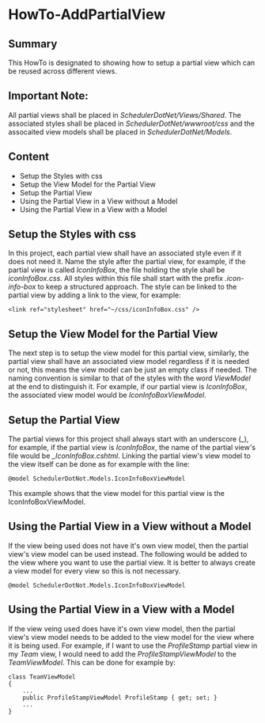 # HowTo-AddPartialView

## Summary
This HowTo is designated to showing how to setup a partial view which can be reused across
different views.

## Important Note:
All partial views shall be placed in _SchedulerDotNet/Views/Shared_. The associated styles shall 
be placed in _SchedulerDotNet/wwwroot/css_ and the assocaited view models shall be placed in
_SchedulerDotNet/Models_.

## Content
- Setup the Styles with css
- Setup the View Model for the Partial View
- Setup the Partial View
- Using the Partial View in a View without a Model
- Using the Partial View in a View with a Model

## Setup the Styles with css
In this project, each partial view shall have an associated style even if it does not need it. 
Name the style after the partial view, for example, if the partial view is called _IconInfoBox_, the 
file holding the style shall be *iconInfoBox.css*. All styles within this file shall start with the
prefix _.icon-info-box_ to keep a structured approach. The style can be linked to the partial view
by adding a link to the view, for example:
```
<link ref="stylesheet" href="~/css/iconInfoBox.css" />
```

## Setup the View Model for the Partial View
The next step is to setup the view model for this partial view, similarly, the partial view shall
have an associated view model regardless if it is needed or not, this means the view model can be just 
an empty class if needed. The naming convention is similar to that of the styles with the word _ViewModel_
at the end to distinguish it. For example, if our partial view is _IconInfoBox_, the associated view model
would be _IconInfoBoxViewModel_.

## Setup the Partial View
The partial views for this project shall always start with an underscore (_), for example, if the
partial view is _IconInfoBox_, the name of the partial view's file would be *_IconInfoBox.cshtml*.
Linking the partial view's view model to the view itself can be done as for example with the line:
```
@model SchedulerDotNot.Models.IconInfoBoxViewModel
```
This example shows that the view model for this partial view is the IconInfoBoxViewModel.

## Using the Partial View in a View without a Model
If the view being used does not have it's own view model, then the partial view's view model
can be used instead. The following would be added to the view where you want to use the 
partial view. It is better to always create a view model for every view so this is not necessary.
```
@model SchedulerDotNot.Models.IconInfoBoxViewModel
```

## Using the Partial View in a View with a Model
If the view veing used does have it's own view model, then the partial view's view model
needs to be added to the view model for the view where it is being used. For example, 
if I want to use the _ProfileStamp_ partial view in my _Team_ view, I would need to add
the _ProfileStampViewModel_ to the _TeamViewModel_. This can be done for example by:
```
class TeamViewModel 
{
    ...
    public ProfileStampViewModel ProfileStamp { get; set; }
    ...
}
```